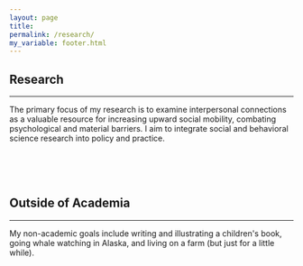 ```yaml
---
layout: page
title:
permalink: /research/
my_variable: footer.html
---
```


## Research
--------------
The primary focus of my research is to examine interpersonal connections as a valuable resource for increasing upward social mobility, combating psychological and material barriers. I aim to integrate social and behavioral science research into policy and practice.


<br> <br> <br>


## Outside of Academia
---------------
My non-academic goals include writing and illustrating a children's book, going whale watching in Alaska, and living on a farm (but just for a little while).
